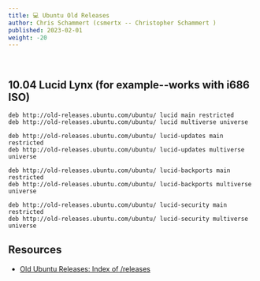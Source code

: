 ```yaml
---
title: 💻 Ubuntu Old Releases
author: Chris Schammert (csmertx -- Christopher Schammert )
published: 2023-02-01
weight: -20
---
```


<!-- The content of this website was written by Christopher Schammert aka Chris Schammert -->

<br />

## 10.04 Lucid Lynx (for example--works with i686 ISO)

```
deb http://old-releases.ubuntu.com/ubuntu/ lucid main restricted
deb http://old-releases.ubuntu.com/ubuntu/ lucid multiverse universe

deb http://old-releases.ubuntu.com/ubuntu/ lucid-updates main restricted
deb http://old-releases.ubuntu.com/ubuntu/ lucid-updates multiverse universe

deb http://old-releases.ubuntu.com/ubuntu/ lucid-backports main restricted
deb http://old-releases.ubuntu.com/ubuntu/ lucid-backports multiverse universe

deb http://old-releases.ubuntu.com/ubuntu/ lucid-security main restricted
deb http://old-releases.ubuntu.com/ubuntu/ lucid-security multiverse universe
```

## Resources

- [Old Ubuntu Releases: Index of /releases](https://old-releases.ubuntu.com/releases/)
